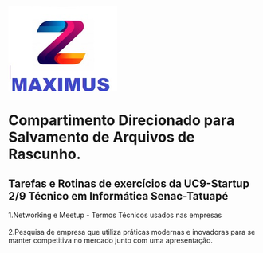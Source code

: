 ![Maximus](https://github.com/Maxswell-MSD/Pasta-atividades/blob/main/Imagem/Maximus.jpg)

# Compartimento Direcionado para Salvamento de Arquivos de Rascunho.
## Tarefas e Rotinas de exercícios da __UC9-Startup 2/9__ Técnico em Informática Senac-Tatuapé

1.Networking e Meetup - Termos Técnicos usados nas empresas
<br>
<br>
2.Pesquisa de empresa que utiliza práticas modernas e inovadoras para se manter competitiva no mercado junto com uma apresentação.

<br>
<br>
<br>
<br>
<br>
<br>
<br>
